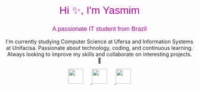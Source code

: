 <head><link rel="preconnect" href="https://fonts.googleapis.com">
<link rel="preconnect" href="https://fonts.gstatic.com" crossorigin>
<link href="https://fonts.googleapis.com/css2?family=Playfair+Display:wght@200&display=swap" rel="stylesheet">
</head>
<body>
 <h1 align="center" style="font-family: 'Playfair Display', sans-serif; font-weight: 200; color: #b600a0;">
  Hi ✨, I'm Yasmim
</h1>
<h3 align="center" style="font-family: 'Playfair Display', sans-serif; font-weight: 200; color: #b600a0;">
  A passionate IT student from Brazil
</h3>
 <p align="center">
  I'm currently studying Computer Science at Ufersa and Information Systems at Unifacisa. Passionate about technology, coding, and continuous learning. Always looking to improve my skills and collaborate on interesting projects. 🚀
 </p>
 <p align="center">
  <a href="https://github.com/yasmozatti" target="_blank">
    <img src="https://encrypted-tbn0.gstatic.com/images?q=tbn:ANd9GcTwuFICSGtz2MNOqjzGEaWo7O_jjTAeFSNlzg&s" width="40" height="40" style="margin-right: 20px;">
  </a>
  <a href="https://instagram.com/mozatti.yas" target="_blank">
    <img src="https://i.pinimg.com/474x/cc/53/c0/cc53c0e64be50dc924302d14e5e156e4.jpg" width="40" height="40" style="margin-right: 20px;">
  </a>
  <a href="https://vsco.co/yasmozatti" target="_blank">
    <img src="https://i.pinimg.com/736x/30/5f/9c/305f9c144b4aba0993f7642b38fb65e4.jpg" width="40" height="40">
  </a>
</p>
</body>

